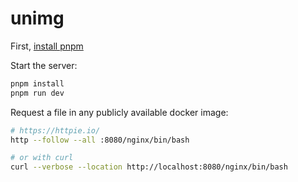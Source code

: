 # unimg

First, [install pnpm](https://pnpm.io/installation)

Start the server:

```sh
pnpm install
pnpm run dev
```

Request a file in any publicly available docker image:

```sh
# https://httpie.io/
http --follow --all :8080/nginx/bin/bash

# or with curl
curl --verbose --location http://localhost:8080/nginx/bin/bash
```
